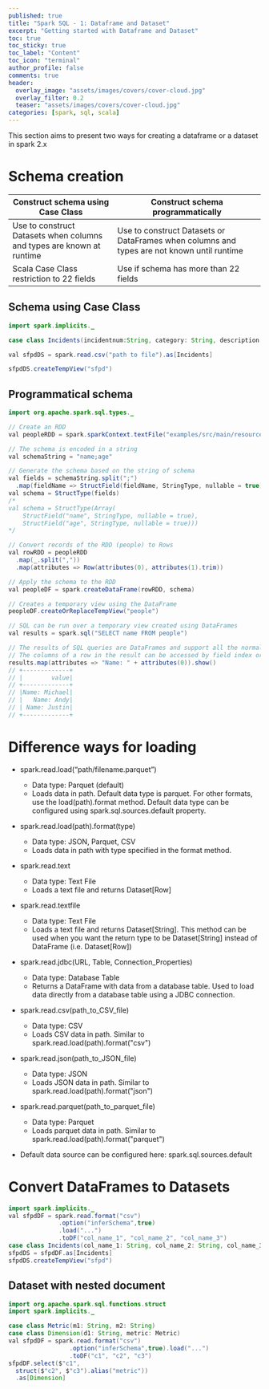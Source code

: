```yaml
---
published: true
title: "Spark SQL - 1: Dataframe and Dataset"
excerpt: "Getting started with Dataframe and Dataset"
toc: true
toc_sticky: true
toc_label: "Content"
toc_icon: "terminal"
author_profile: false
comments: true
header:
  overlay_image: "assets/images/covers/cover-cloud.jpg"
  overlay_filter: 0.2
  teaser: "assets/images/covers/cover-cloud.jpg"
categories: [spark, sql, scala]
---
```


This section aims to present two ways for creating a dataframe or a dataset in spark 2.x

# Schema creation

|Construct schema using Case Class|Construct schema programmatically |
|---|---|
|Use to construct Datasets when columns and types are known at runtime|Use to construct Datasets or DataFrames when columns and types are not known until runtime|
| Scala Case Class restriction to 22 fields |Use if schema has more than 22 fields| 

## Schema using Case Class

```java
import spark.implicits._

case class Incidents(incidentnum:String, category: String, description: String, dayofweek: String, date: String, time: String, ppdistrict: String, resolution: String, address: String, X: Double, Y: Double, pdid:String)

val sfpdDS = spark.read.csv("path to file").as[Incidents]

sfpdDS.createTempView("sfpd")
```

## Programmatical schema

```java
import org.apache.spark.sql.types._

// Create an RDD
val peopleRDD = spark.sparkContext.textFile("examples/src/main/resources/people.txt")

// The schema is encoded in a string
val schemaString = "name;age"

// Generate the schema based on the string of schema
val fields = schemaString.split(";")
  .map(fieldName => StructField(fieldName, StringType, nullable = true))
val schema = StructType(fields)
/*
val schema = StructType(Array(
    StructField("name", StringType, nullable = true),
    StructField("age", StringType, nullable = true)))
*/

// Convert records of the RDD (people) to Rows
val rowRDD = peopleRDD
  .map(_.split(","))
  .map(attributes => Row(attributes(0), attributes(1).trim))

// Apply the schema to the RDD
val peopleDF = spark.createDataFrame(rowRDD, schema)

// Creates a temporary view using the DataFrame
peopleDF.createOrReplaceTempView("people")

// SQL can be run over a temporary view created using DataFrames
val results = spark.sql("SELECT name FROM people")

// The results of SQL queries are DataFrames and support all the normal RDD operations
// The columns of a row in the result can be accessed by field index or by field name
results.map(attributes => "Name: " + attributes(0)).show()
// +-------------+
// |        value|
// +-------------+
// |Name: Michael|
// |   Name: Andy|
// | Name: Justin|
// +-------------+
```

# Difference ways for loading
* spark.read.load(“path/filename.parquet”)
  
  * Data type: Parquet (default)
  * Loads data in path. Default data type is parquet. For other formats, use the load(path).format method. Default data type can be configured using spark.sql.sources.default property.

* spark.read.load(path).format(type)
  
  * Data type: JSON, Parquet, CSV
  * Loads data in path with type specified in the format method.

* spark.read.text
  
  * Data type: Text File
  * Loads a text file and returns Dataset[Row]

* spark.read.textfile
  
  * Data type: Text File
  * Loads a text file and returns Dataset[String]. This method can be used when you want the return type to be Dataset[String] instead of DataFrame (i.e. Dataset[Row])

* spark.read.jdbc(URL, Table, Connection_Properties)
  * Data type: Database Table
  * Returns a DataFrame with data from a database table. Used to load data directly from a database table using a JDBC connection.

* spark.read.csv(path_to_CSV_file)
  * Data type: CSV
  * Loads CSV data in path. Similar to spark.read.load(path).format("csv")

* spark.read.json(path_to_JSON_file)
  * Data type: JSON
  * Loads JSON data in path. Similar to spark.read.load(path).format("json")

* spark.read.parquet(path_to_parquet_file)
  * Data type: Parquet
  * Loads parquet data in path. Similar to spark.read.load(path).format("parquet")

* Default data source can be configured here: spark.sql.sources.default

# Convert DataFrames to Datasets

```java
import spark.implicits._
val sfpdDF = spark.read.format("csv")
              .option("inferSchema",true)
              .load("...")
              .toDF("col_name_1", "col_name_2", "col_name_3")
case class Incidents(col_name_1: String, col_name_2: String, col_name_3: String)
sfpdDS = sfpdDF.as[Incidents]
sfpdDS.createTempView("sfpd")
```

## Dataset with nested document
```java
import org.apache.spark.sql.functions.struct
import spark.implicits._

case class Metric(m1: String, m2: String)
case class Dimension(d1: String, metric: Metric)
val sfpdDF = spark.read.format("csv")
                 .option("inferSchema",true).load("...")
                 .toDF("c1", "c2", "c3")
sfpdDF.select($"c1", 
  struct($"c2", $"c3").alias("metric"))
  .as[Dimension]
```